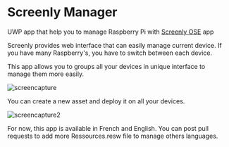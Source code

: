 ﻿# Screenly Manager
UWP app that help you to manage Raspberry Pi with [Screenly OSE](https://www.screenly.io/ose/) app

Screenly provides web interface that can easily manage current device. If you have many Raspberry's, you have to switch between each device.

This app allows you to groups all your devices in unique interface to manage them more easily.

![screencapture](https://cloud.githubusercontent.com/assets/1229018/24368343/5d5d3166-1320-11e7-8405-cec6ed0cbc02.png)

You can create a new asset and deploy it on all your devices.

![screencapture2](https://cloud.githubusercontent.com/assets/1229018/24368363/72ecfafc-1320-11e7-8f0d-b0b09af0186f.png)

For now, this app is available in French and English. You can post pull requests to add more Ressources.resw file to manage others languages.
